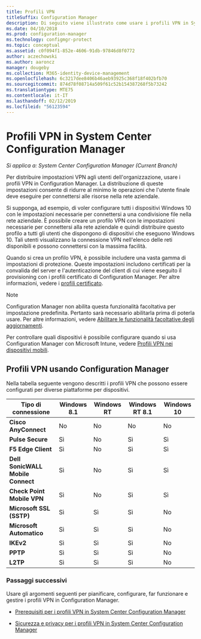 ```yaml
---
title: Profili VPN
titleSuffix: Configuration Manager
description: Di seguito viene illustrato come usare i profili VPN in System Center Configuration Manager per distribuire impostazioni VPN agli utenti dell'organizzazione.
ms.date: 04/10/2018
ms.prod: configuration-manager
ms.technology: configmgr-protect
ms.topic: conceptual
ms.assetid: c0f094f1-852e-4606-91db-97846d8f0772
author: aczechowski
ms.author: aaroncz
manager: dougeby
ms.collection: M365-identity-device-management
ms.openlocfilehash: 6c3217dee8406b46aeb93925c368f18f402bfb70
ms.sourcegitcommit: 874d78f08714a509f61c52b154387268f5b73242
ms.translationtype: MTE75
ms.contentlocale: it-IT
ms.lasthandoff: 02/12/2019
ms.locfileid: "56123594"
---
```

# <a name="vpn-profiles-in-system-center-configuration-manager"></a>Profili VPN in System Center Configuration Manager

*Si applica a: System Center Configuration Manager (Current Branch)*

<!--1283610--> Per distribuire impostazioni VPN agli utenti dell'organizzazione, usare i profili VPN in Configuration Manager. La distribuzione di queste impostazioni consente di ridurre al minimo le operazioni che l'utente finale deve eseguire per connettersi alle risorse nella rete aziendale.  

 Si supponga, ad esempio, di voler configurare tutti i dispositivi Windows 10 con le impostazioni necessarie per connettersi a una condivisione file nella rete aziendale. È possibile creare un profilo VPN con le impostazioni necessarie per connettersi alla rete aziendale e quindi distribuire questo profilo a tutti gli utenti che dispongono di dispositivi che eseguono Windows 10. Tali utenti visualizzano la connessione VPN nell'elenco delle reti disponibili e possono connettersi con la massima facilità.  

 Quando si crea un profilo VPN, è possibile includere una vasta gamma di impostazioni di protezione. Queste impostazioni includono certificati per la convalida del server e l'autenticazione del client di cui viene eseguito il provisioning con i profili certificato di Configuration Manager. Per altre informazioni, vedere i [profili certificato](introduction-to-certificate-profiles.md).  

> [!Note]  
> Configuration Manager non abilita questa funzionalità facoltativa per impostazione predefinita. Pertanto sarà necessario abilitarla prima di poterla usare. Per altre informazioni, vedere [Abilitare le funzionalità facoltative degli aggiornamenti](/sccm/core/servers/manage/install-in-console-updates#bkmk_options).<!--505213-->  


 Per controllare quali dispositivi è possibile configurare quando si usa Configuration Manager con Microsoft Intune, vedere [Profili VPN nei dispositivi mobili](/sccm/mdm/deploy-use/create-vpn-profiles).  

## <a name="vpn-profiles-when-using-configuration-manager"></a>Profili VPN usando Configuration Manager  
 Nella tabella seguente vengono descritti i profili VPN che possono essere configurati per diverse piattaforme per dispositivi.  

|Tipo di connessione|Windows 8.1|Windows RT|Windows RT 8.1|Windows 10|  
|---------------------|-----------------|----------------|--------------------|----------------|  
|**Cisco AnyConnect**|No|No|No|No|  
|**Pulse Secure**|Sì|No|Sì|Sì|  
|**F5 Edge Client**|Sì|No|Sì|Sì|  
|**Dell SonicWALL Mobile Connect**|Sì|No|Sì|Sì|  
|**Check Point Mobile VPN**|Sì|No|Sì|Sì|  
|**Microsoft SSL (SSTP)**|Sì|Sì|Sì|No|  
|**Microsoft Automatico**|Sì|Sì|Sì|No|  
|**IKEv2**|Sì|Sì|Sì|No|  
|**PPTP**|Sì|Sì|Sì|No|  
|**L2TP**|Sì|Sì|Sì|No|  

### <a name="next-steps"></a>Passaggi successivi  
 Usare gli argomenti seguenti per pianificare, configurare, far funzionare e gestire i profili VPN in Configuration Manager.  

-   [Prerequisiti per i profili VPN in System Center Configuration Manager](../plan-design/prerequisites-for-wifi-vpn-profiles.md)  

-   [Sicurezza e privacy per i profili VPN in System Center Configuration Manager](../plan-design/security-and-privacy-for-wifi-vpn-profiles.md)
